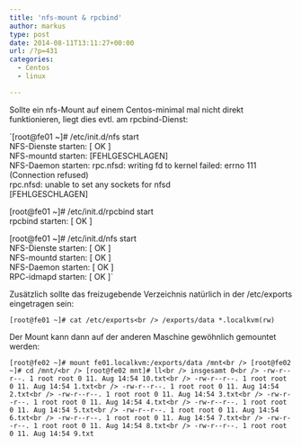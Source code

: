 ```yaml
---
title: 'nfs-mount & rpcbind'
author: markus
type: post
date: 2014-08-11T13:11:27+00:00
url: /?p=431
categories:
  - Centos
  - linux

---
```

Sollte ein nfs-Mount auf einem Centos-minimal mal nicht direkt funktionieren, liegt dies evtl. am rpcbind-Dienst:
  
`[root@fe01 ~]# /etc/init.d/nfs start<br />
NFS-Dienste starten:                                       [  OK  ]<br />
NFS-mountd starten:                                        [FEHLGESCHLAGEN]<br />
NFS-Daemon starten: rpc.nfsd: writing fd to kernel failed: errno 111 (Connection refused)<br />
rpc.nfsd: unable to set any sockets for nfsd<br />
                                                           [FEHLGESCHLAGEN]</p>
<p>[root@fe01 ~]# /etc/init.d/rpcbind start<br />
rpcbind starten:                                           [  OK  ]</p>
<p>[root@fe01 ~]# /etc/init.d/nfs start<br />
NFS-Dienste starten:                                       [  OK  ]<br />
NFS-mountd starten:                                        [  OK  ]<br />
NFS-Daemon starten:                                        [  OK  ]<br />
RPC-idmapd starten:                                        [  OK  ]`

Zusätzlich sollte das freizugebende Verzeichnis natürlich in der /etc/exports eingetragen sein:
  
`[root@fe01 ~]# cat /etc/exports<br />
/exports/data *.localkvm(rw)`

Der Mount kann dann auf der anderen Maschine gewöhnlich gemountet werden:
  
`[root@fe02 ~]# mount fe01.localkvm:/exports/data /mnt<br />
[root@fe02 ~]# cd /mnt/<br />
[root@fe02 mnt]# ll<br />
insgesamt 0<br />
-rw-r--r--. 1 root root 0 11. Aug 14:54 10.txt<br />
-rw-r--r--. 1 root root 0 11. Aug 14:54 1.txt<br />
-rw-r--r--. 1 root root 0 11. Aug 14:54 2.txt<br />
-rw-r--r--. 1 root root 0 11. Aug 14:54 3.txt<br />
-rw-r--r--. 1 root root 0 11. Aug 14:54 4.txt<br />
-rw-r--r--. 1 root root 0 11. Aug 14:54 5.txt<br />
-rw-r--r--. 1 root root 0 11. Aug 14:54 6.txt<br />
-rw-r--r--. 1 root root 0 11. Aug 14:54 7.txt<br />
-rw-r--r--. 1 root root 0 11. Aug 14:54 8.txt<br />
-rw-r--r--. 1 root root 0 11. Aug 14:54 9.txt`